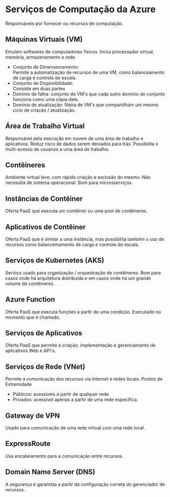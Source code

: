 # Serviços de Computação da Azure
Responsáveis por fornecer os recursos de computação.
## Máquinas Virtuais (VM)
Emulam softwares de computadores físicos. Inclui processador virtual, memória, armazenamento e rede.
- Conjunto de Dimensionamento:  <br>
Permite a automatização de recursos de uma VM, como balanceamento de carga e controle de escala.
- Conjunto de Disponibilidade:  <br>
Consiste em duas partes
- Domínio de falha: conjunto de VM's que cada outro domínio do conjunto funciona como uma cópia dele.
- Domínio de atualização: fileira de VM's que compartilham um mesmo ciclo de criação / atualização.
## Área de Trabalho Virtual
Responsável pela execução em nuvem de uma área de trabalho e aplicativos. Reduz risco de dados serem deixados para trás. Possibilita o multi-acesso de usuários a uma área de trabalho.
## Contêineres
Ambiente virtual leve, com rápida criação e exclusão do mesmo. Não necessita de sistema operacional. Bom para microsserviços.
## Instâncias de Contêiner
Oferta PaaS que executa um contêiner ou uma pool de contêineres.
## Aplicativos de Contêiner
Oferta PaaS que é similar a uma instância, mas possibilita também o uso de recursos como balancemamento de carga e controle de escala.
## Serviços de Kubernetes (AKS)
Serviço usado para organização / orquestração de contêineres. Bom para casos onde há arquitetura distribuída e em casos onde há um grande volume de contêineres.
## Azure Function
Oferta PaaS que executa funções a partir de uma condição. Executado no momento que é chamado.
## Serviços de Aplicativos
Oferta PaaS que permite a criação, implementação e gerenciamento de aplicativos Web e API's.
## Serviços de Rede (VNet)
Permite a comunicação dos recursos via Internet e redes locais.
Pontos de Extremidade
- Públicos: acessíveis a partir de qualquer rede.
- Privados: acessível apenas a partir de uma rede específica.
## Gateway de VPN
Usado para comunicação de uma rede virtual com uma rede local.
## ExpressRoute
Usa encabeamento para a comunicação entre recursos.
## Domain Name Server (DNS)
A segurança é garantida a partir da configuração correta do gerenciador de recursos.